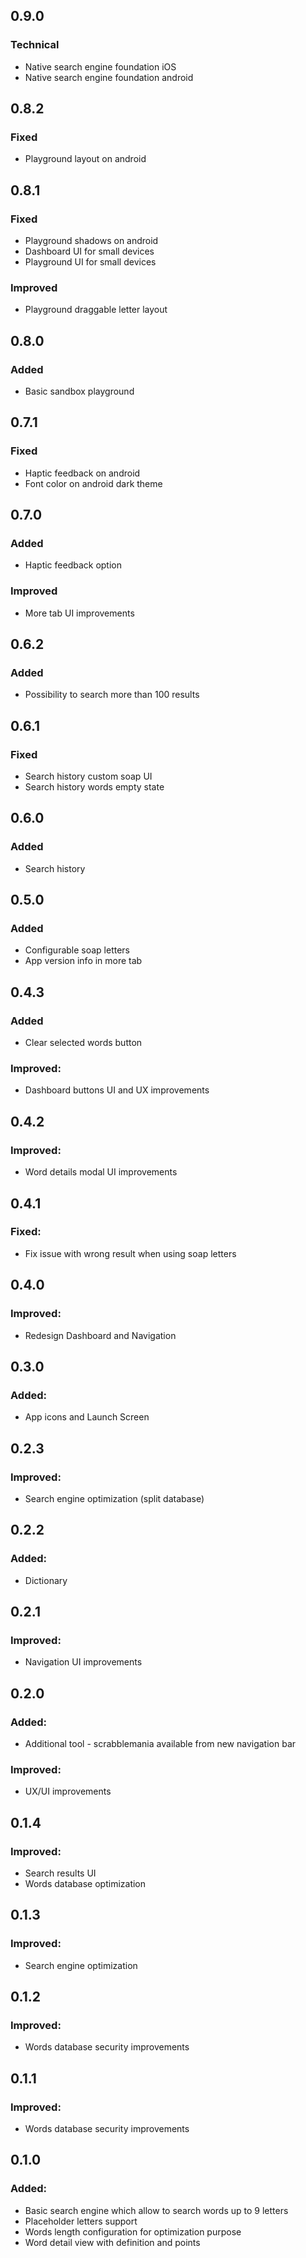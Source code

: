 ## 0.9.0
### Technical
- Native search engine foundation iOS
- Native search engine foundation android

## 0.8.2
### Fixed
- Playground layout on android

## 0.8.1
### Fixed
- Playground shadows on android
- Dashboard UI for small devices
- Playground UI for small devices

### Improved
- Playground draggable letter layout

## 0.8.0
### Added
- Basic sandbox playground

## 0.7.1
### Fixed
- Haptic feedback on android
- Font color on android dark theme

## 0.7.0
### Added
- Haptic feedback option

### Improved
- More tab UI improvements

## 0.6.2
### Added
- Possibility to search more than 100 results

## 0.6.1
### Fixed
- Search history custom soap UI
- Search history words empty state

## 0.6.0
### Added
- Search history

## 0.5.0
### Added
- Configurable soap letters
- App version info in more tab

## 0.4.3
### Added
- Clear selected words button

### Improved:
- Dashboard buttons UI and UX improvements

## 0.4.2
### Improved:
- Word details modal UI improvements

## 0.4.1
### Fixed:
- Fix issue with wrong result when using soap letters

## 0.4.0
### Improved:
- Redesign Dashboard and Navigation

## 0.3.0
### Added:
- App icons and Launch Screen

## 0.2.3
### Improved:
- Search engine optimization (split database)

## 0.2.2
### Added:
- Dictionary

## 0.2.1
### Improved:
- Navigation UI improvements

## 0.2.0
### Added:
- Additional tool - scrabblemania available from new navigation bar

### Improved:
- UX/UI improvements

## 0.1.4
### Improved:
- Search results UI
- Words database optimization

## 0.1.3
### Improved:
- Search engine optimization

## 0.1.2
### Improved:
- Words database security improvements

## 0.1.1
### Improved:
- Words database security improvements

## 0.1.0
### Added:
- Basic search engine which allow to search words up to 9 letters
- Placeholder letters support
- Words length configuration for optimization purpose
- Word detail view with definition and points
